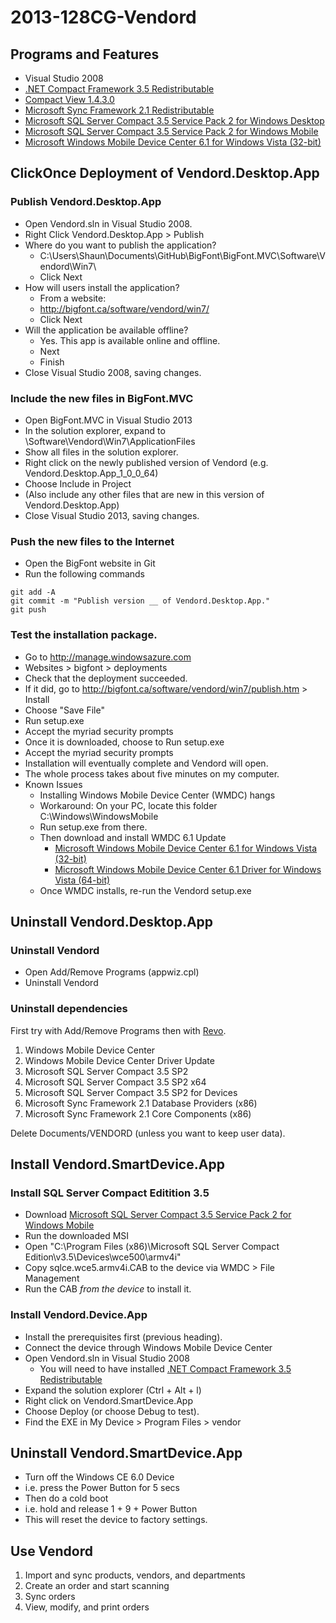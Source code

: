 # 2013-128CG-Vendord

## Programs and Features

- Visual Studio 2008
- [.NET Compact Framework 3.5 Redistributable]
- [Compact View 1.4.3.0]
- [Microsoft Sync Framework 2.1 Redistributable]
- [Microsoft SQL Server Compact 3.5 Service Pack 2 for Windows Desktop]    
- [Microsoft SQL Server Compact 3.5 Service Pack 2 for Windows Mobile]
- [Microsoft Windows Mobile Device Center 6.1 for Windows Vista (32-bit)]

## ClickOnce Deployment of Vendord.Desktop.App

### Publish Vendord.Desktop.App

- Open Vendord.sln in Visual Studio 2008.
- Right Click Vendord.Desktop.App > Publish
- Where do you want to publish the application?
	- C:\Users\Shaun\Documents\GitHub\BigFont\BigFont.MVC\Software\Vendord\Win7\
	- Click Next
- How will users install the application? 
	- From a website: 
	- http://bigfont.ca/software/vendord/win7/
	- Click Next
- Will the application be available offline?
	- Yes. This app is available online and offline.
	- Next   
	- Finish
- Close Visual Studio 2008, saving changes.

### Include the new files in BigFont.MVC

- Open BigFont.MVC in Visual Studio 2013
- In the solution explorer, expand to \Software\Vendord\Win7\ApplicationFiles
- Show all files in the solution explorer.
- Right click on the newly published version of Vendord (e.g. Vendord.Desktop.App_1_0_0_64) 
- Choose Include in Project
- (Also include any other files that are new in this version of Vendord.Desktop.App)
- Close Visual Studio 2013, saving changes.

### Push the new files to the Internet

- Open the BigFont website in Git
- Run the following commands

```
git add -A
git commit -m "Publish version __ of Vendord.Desktop.App."
git push
```

### Test the installation package.

- Go to http://manage.windowsazure.com
- Websites > bigfont > deployments
- Check that the deployment succeeded.
- If it did, go to http://bigfont.ca/software/vendord/win7/publish.htm > Install
- Choose "Save File"
- Run setup.exe
- Accept the myriad security prompts
- Once it is downloaded, choose to Run setup.exe
- Accept the myriad security prompts
- Installation will eventually complete and Vendord will open.
- The whole process takes about five minutes on my computer.
- Known Issues
    - Installing Windows Mobile Device Center (WMDC) hangs
    - Workaround: On your PC, locate this folder C:\Windows\WindowsMobile
    - Run setup.exe from there.
    - Then download and install WMDC 6.1 Update
        - [Microsoft Windows Mobile Device Center 6.1 for Windows Vista (32-bit)]
        - [Microsoft Windows Mobile Device Center 6.1 Driver for Windows Vista (64-bit)]
    - Once WMDC installs, re-run the Vendord setup.exe

## Uninstall Vendord.Desktop.App

### Uninstall Vendord

- Open Add/Remove Programs (appwiz.cpl)
- Uninstall Vendord

### Uninstall dependencies

First try with Add/Remove Programs then with [Revo].

1. Windows Mobile Device Center
1. Windows Mobile Device Center Driver Update
1. Microsoft SQL Server Compact 3.5 SP2
1. Microsoft SQL Server Compact 3.5 SP2 x64
1. Microsoft SQL Server Compact 3.5 SP2 for Devices
1. Microsoft Sync Framework 2.1 Database Providers (x86)
1. Microsoft Sync Framework 2.1 Core Components (x86)

Delete Documents/VENDORD (unless you want to keep user data).

## Install Vendord.SmartDevice.App

### Install SQL Server Compact Editition 3.5

- Download [Microsoft SQL Server Compact 3.5 Service Pack 2 for Windows Mobile]
- Run the downloaded MSI
- Open "C:\Program Files (x86)\Microsoft SQL Server Compact Edition\v3.5\Devices\wce500\armv4i\"
- Copy sqlce.wce5.armv4i.CAB to the device via WMDC > File Management
- Run the CAB *from the device* to install it.

### Install Vendord.Device.App

- Install the prerequisites first (previous heading).
- Connect the device through Windows Mobile Device Center
- Open Vendord.sln in Visual Studio 2008
    - You will need to have installed [.NET Compact Framework 3.5 Redistributable]
- Expand the solution explorer (Ctrl + Alt + l)
- Right click on Vendord.SmartDevice.App
- Choose Deploy (or choose Debug to test).
- Find the EXE in My Device > Program Files > vendor 

## Uninstall Vendord.SmartDevice.App

- Turn off the Windows CE 6.0 Device
- i.e. press the Power Button for 5 secs
- Then do a cold boot
- i.e. hold and release 1 + 9 + Power Button
- This will reset the device to factory settings.

## Use Vendord

1. Import and sync products, vendors, and departments
1. Create an order and start scanning
1. Sync orders
1. View, modify, and print orders

<!-- Links -->

[Revo]:
http://www.revouninstaller.com/

[Microsoft Windows Mobile Device Center 6.1 for Windows Vista (32-bit)]:
http://www.microsoft.com/en-ca/download/details.aspx?id=14

[Microsoft Windows Mobile Device Center 6.1 Driver for Windows Vista (64-bit)]:
http://www.microsoft.com/en-ca/download/details.aspx?id=3182

[.NET Compact Framework 3.5 Redistributable]:
http://www.microsoft.com/en-ca/download/details.aspx?id=65

[Compact View 1.4.3.0]:
http://sourceforge.net/projects/compactview/

[Microsoft Sync Framework 2.1 Redistributable]:
http://www.microsoft.com/en-ca/download/details.aspx?id=19502

[Microsoft SQL Server Compact 3.5 Service Pack 2 for Windows Desktop]:
http://www.microsoft.com/en-ca/download/details.aspx?id=5783

[Microsoft SQL Server Compact 3.5 Service Pack 2 for Windows Mobile]:
http://www.microsoft.com/en-us/download/details.aspx?id=8831




